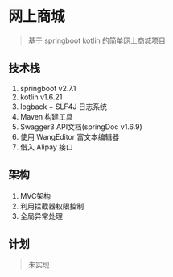 # 网上商城

> 基于 springboot kotlin 的简单网上商城项目

## 技术栈

1. springboot v2.7.1
2. kotlin v1.6.21
3. logback + SLF4J 日志系统
4. Maven 构建工具
5. Swagger3 API文档(springDoc v1.6.9)
6. 使用 WangEditor 富文本编辑器
7. 借入 Alipay 接口

## 架构

1. MVC架构
2. 利用拦截器权限控制
3. 全局异常处理

## 计划

> 未实现
